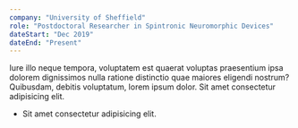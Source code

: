 ```yaml
---
company: "University of Sheffield"
role: "Postdoctoral Researcher in Spintronic Neuromorphic Devices"
dateStart: "Dec 2019"
dateEnd: "Present"
---
```


Iure illo neque tempora, voluptatem est quaerat voluptas praesentium ipsa dolorem dignissimos nulla ratione distinctio quae maiores eligendi nostrum? Quibusdam, debitis voluptatum, lorem ipsum dolor. Sit amet consectetur adipisicing elit.

- Sit amet consectetur adipisicing elit.
